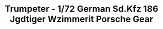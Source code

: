 ---
layout: product
title: "Trumpeter - 1/72 German Sd.Kfz 186 Jgdtiger Wzimmerit Porsche Gear"
price: "1700" 
desc: "N/A"
img_path: "/assets/img/TRU07294.jpg"
brand: "N/A"
available: false
special_offer: false
new: false
soon: false
cat: "010000"
subcat: "013400"
subsubcat: "0N/A"
sifra: "TRU07294"
popular: true
---